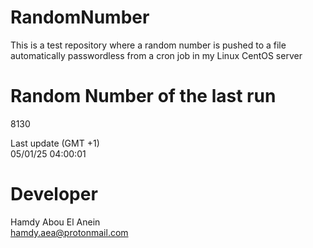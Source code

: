 # RandomNumber    
This is a test repository where a random number is pushed to a file automatically passwordless from a cron job in my Linux CentOS server    
# Random Number of the last run   
8130
      
Last update (GMT +1)    
05/01/25 04:00:01
# Developer    
Hamdy Abou El Anein   
hamdy.aea@protonmail.com
